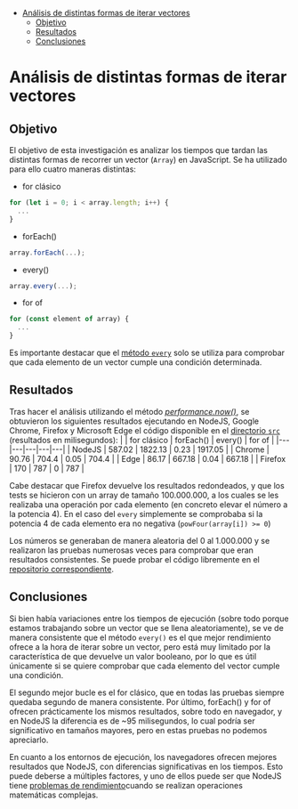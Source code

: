 - [Análisis de distintas formas de iterar vectores](#análisis-de-distintas-formas-de-iterar-vectores)
  - [Objetivo](#objetivo)
  - [Resultados](#resultados)
  - [Conclusiones](#conclusiones)
# Análisis de distintas formas de iterar vectores
## Objetivo
El objetivo de esta investigación es analizar los tiempos que tardan las distintas formas de recorrer un vector (`Array`) en JavaScript. Se ha utilizado para ello cuatro maneras distintas:
- for clásico
``` js
for (let i = 0; i < array.length; i++) {
  ...
}
```
- forEach()
``` js
array.forEach(...);
```
- every()
``` js
array.every(...);
```
- for of
``` js
for (const element of array) {
  ...
}
```
Es importante destacar que el [método `every`](https://developer.mozilla.org/es/docs/Web/JavaScript/Reference/Global_Objects/Array/every) solo se utiliza para comprobar que cada elemento de un vector cumple una condición determinada.
## Resultados
Tras hacer el análisis utilizando el método <i>[performance.now()](https://developer.mozilla.org/es/docs/Web/API/Performance/now)</i>, se obtuvieron los siguientes resultados ejecutando en NodeJS, Google Chrome, Firefox y Microsoft Edge el código disponible en el [directorio `src`](/src/for-loops-analysis.js) (resultados en milisegundos):
|   | for clásico | forEach()  | every()  | for of  |
|---|---|---|---|---|
| NodeJS  | 587.02  | 1822.13  | 0.23  | 1917.05  |
| Chrome  | 90.76  | 704.4  | 0.05  | 704.4  |
| Edge  | 86.17  | 667.18  | 0.04  | 667.18  |
| Firefox  | 170  | 787  | 0  | 787  |

Cabe destacar que Firefox devuelve los resultados redondeados, y que los tests se hicieron con un array de tamaño 100.000.000, a los cuales se les realizaba una operación por cada elemento (en concreto elevar el número a la potencia 4). En el caso del `every` simplemente se comprobaba si la potencia 4 de cada elemento era no negativa (`powFour(array[i]) >= 0`) 

Los números se generaban de manera aleatoria del 0 al 1.000.000 y se realizaron las pruebas numerosas veces para comprobar que eran resultados consistentes. Se puede probar el código libremente en el [repositorio correspondiente](https://github.com/alu0101230948/for-loops-analysis-js).

## Conclusiones
Si bien había variaciones entre los tiempos de ejecución (sobre todo porque estamos trabajando sobre un vector que se llena aleatoriamente), se ve de manera consistente que el método `every()` es el que mejor rendimiento ofrece a la hora de iterar sobre un vector, pero está muy limitado por la característica de que devuelve un valor booleano, por lo que es útil únicamente si se quiere comprobar que cada elemento del vector cumple una condición.

El segundo mejor bucle es el for clásico, que en todas las pruebas siempre quedaba segundo de manera consistente. Por último, forEach() y for of ofrecen prácticamente los mismos resultados, sobre todo en navegador, y en NodeJS la diferencia es de ~95 milisegundos, lo cual podría ser significativo en tamaños mayores, pero en estas pruebas no podemos apreciarlo. 

En cuanto a los entornos de ejecución, los navegadores ofrecen mejores resultados que NodeJS, con diferencias significativas en los tiempos. Esto puede deberse a múltiples factores, y uno de ellos puede ser que NodeJS tiene [problemas de rendimiento](https://www.altexsoft.com/blog/engineering/the-good-and-the-bad-of-node-js-web-app-development/ )cuando se realizan operaciones matemáticas complejas. 
